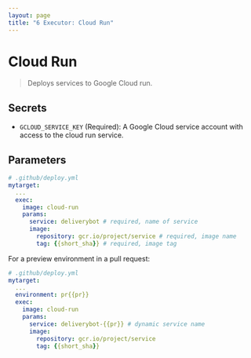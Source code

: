 ```yaml
---
layout: page
title: "6 Executor: Cloud Run"
---
```


# Cloud Run

> Deploys services to Google Cloud run.

## Secrets

- `GCLOUD_SERVICE_KEY` (Required): A Google Cloud service account with access to
  the cloud run service.

## Parameters

```yaml
# .github/deploy.yml
mytarget:
  ...
  exec:
    image: cloud-run
    params:
      service: deliverybot # required, name of service
      image:
        repository: gcr.io/project/service # required, image name
        tag: {{short_sha}} # required, image tag
```

For a preview environment in a pull request:

```yaml
# .github/deploy.yml
mytarget:
  ...
  environment: pr{{pr}}
  exec:
    image: cloud-run
    params:
      service: deliverybot-{{pr}} # dynamic service name
      image:
        repository: gcr.io/project/service
        tag: {{short_sha}}
```
